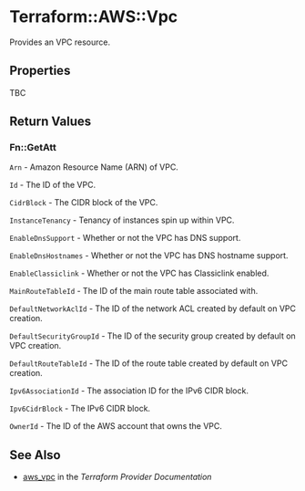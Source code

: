 # Terraform::AWS::Vpc

Provides an VPC resource.

## Properties

TBC

## Return Values

### Fn::GetAtt

`Arn` - Amazon Resource Name (ARN) of VPC.

`Id` - The ID of the VPC.

`CidrBlock` - The CIDR block of the VPC.

`InstanceTenancy` - Tenancy of instances spin up within VPC.

`EnableDnsSupport` - Whether or not the VPC has DNS support.

`EnableDnsHostnames` - Whether or not the VPC has DNS hostname support.

`EnableClassiclink` - Whether or not the VPC has Classiclink enabled.

`MainRouteTableId` - The ID of the main route table associated with.

`DefaultNetworkAclId` - The ID of the network ACL created by default on VPC creation.

`DefaultSecurityGroupId` - The ID of the security group created by default on VPC creation.

`DefaultRouteTableId` - The ID of the route table created by default on VPC creation.

`Ipv6AssociationId` - The association ID for the IPv6 CIDR block.

`Ipv6CidrBlock` - The IPv6 CIDR block.

`OwnerId` - The ID of the AWS account that owns the VPC.

## See Also

* [aws_vpc](https://www.terraform.io/docs/providers/aws/r/vpc.html) in the _Terraform Provider Documentation_